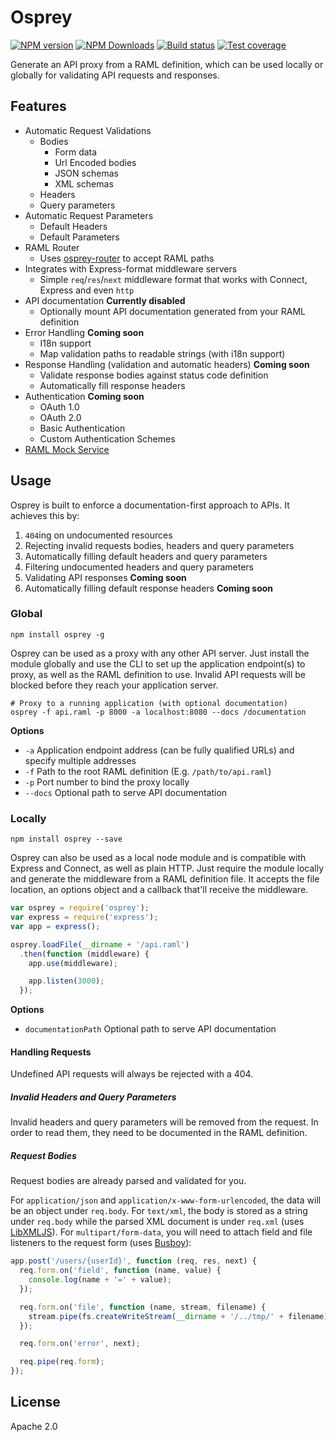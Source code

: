 # Osprey

[![NPM version][npm-image]][npm-url]
[![NPM Downloads][downloads-image]][downloads-url]
[![Build status][travis-image]][travis-url]
[![Test coverage][coveralls-image]][coveralls-url]

Generate an API proxy from a RAML definition, which can be used locally or globally for validating API requests and responses.

## Features

* Automatic Request Validations
  * Bodies
    * Form data
    * Url Encoded bodies
    * JSON schemas
    * XML schemas
  * Headers
  * Query parameters
* Automatic Request Parameters
  * Default Headers
  * Default Parameters
* RAML Router
  * Uses [osprey-router](https://github.com/mulesoft-labs/osprey-router) to accept RAML paths
* Integrates with Express-format middleware servers
  * Simple `req`/`res`/`next` middleware format that works with Connect, Express and even `http`
* API documentation **Currently disabled**
  * Optionally mount API documentation generated from your RAML definition
* Error Handling **Coming soon**
  * I18n support
  * Map validation paths to readable strings (with i18n support)
* Response Handling (validation and automatic headers) **Coming soon**
  * Validate response bodies against status code definition
  * Automatically fill response headers
* Authentication **Coming soon**
  * OAuth 1.0
  * OAuth 2.0
  * Basic Authentication
  * Custom Authentication Schemes
* [RAML Mock Service](https://github.com/mulesoft-labs/osprey-mock-service)

## Usage

Osprey is built to enforce a documentation-first approach to APIs. It achieves this by:

1. `404`ing on undocumented resources
2. Rejecting invalid requests bodies, headers and query parameters
3. Automatically filling default headers and query parameters
4. Filtering undocumented headers and query parameters
5. Validating API responses **Coming soon**
6. Automatically filling default response headers **Coming soon**

### Global

```
npm install osprey -g
```

Osprey can be used as a proxy with any other API server. Just install the module globally and use the CLI to set up the application endpoint(s) to proxy, as well as the RAML definition to use. Invalid API requests will be blocked before they reach your application server.

```
# Proxy to a running application (with optional documentation)
osprey -f api.raml -p 8000 -a localhost:8080 --docs /documentation
```

**Options**

* `-a` Application endpoint address (can be fully qualified URLs) and specify multiple addresses
* `-f` Path to the root RAML definition (E.g. `/path/to/api.raml`)
* `-p` Port number to bind the proxy locally
* `--docs` Optional path to serve API documentation

### Locally

```
npm install osprey --save
```

Osprey can also be used as a local node module and is compatible with Express and Connect, as well as plain HTTP. Just require the module locally and generate the middleware from a RAML definition file. It accepts the file location, an options object and a callback that'll receive the middleware.

```js
var osprey = require('osprey');
var express = require('express');
var app = express();

osprey.loadFile(__dirname + '/api.raml')
  .then(function (middleware) {
    app.use(middleware);

    app.listen(3000);
  });
```

**Options**

* `documentationPath` Optional path to serve API documentation

#### Handling Requests

Undefined API requests will always be rejected with a 404.

##### Invalid Headers and Query Parameters

Invalid headers and query parameters will be removed from the request. In order to read them, they need to be documented in the RAML definition.

##### Request Bodies

Request bodies are already parsed and validated for you.

For `application/json` and `application/x-www-form-urlencoded`, the data will be an object under `req.body`. For `text/xml`, the body is stored as a string under `req.body` while the parsed XML document is under `req.xml` (uses [LibXMLJS](https://github.com/polotek/libxmljs)). For `multipart/form-data`, you will need to attach field and file listeners to the request form (uses [Busboy](https://github.com/mscdex/busboy)):

```js
app.post('/users/{userId}', function (req, res, next) {
  req.form.on('field', function (name, value) {
    console.log(name + '=' + value);
  });

  req.form.on('file', function (name, stream, filename) {
    stream.pipe(fs.createWriteStream(__dirname + '/../tmp/' + filename));
  });

  req.form.on('error', next);

  req.pipe(req.form);
});
```

## License

Apache 2.0

[npm-image]: https://img.shields.io/npm/v/osprey.svg?style=flat
[npm-url]: https://npmjs.org/package/osprey
[downloads-image]: https://img.shields.io/npm/dm/osprey.svg?style=flat
[downloads-url]: https://npmjs.org/package/osprey
[travis-image]: https://img.shields.io/travis/mulesoft/osprey.svg?style=flat
[travis-url]: https://travis-ci.org/mulesoft/osprey
[coveralls-image]: https://img.shields.io/coveralls/mulesoft/osprey.svg?style=flat
[coveralls-url]: https://coveralls.io/r/mulesoft/osprey?branch=master
